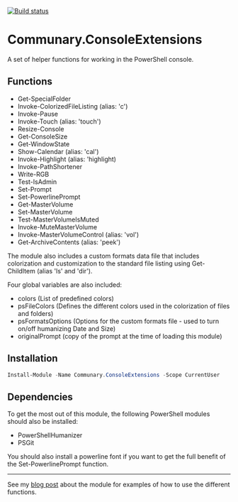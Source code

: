 [![Build status](https://ci.appveyor.com/api/projects/status/5m4gq1x3ume2qadj?svg=true)](https://ci.appveyor.com/project/gravejester/communary-consoleextensions)

# Communary.ConsoleExtensions
A set of helper functions for working in the PowerShell console.

## Functions
- Get-SpecialFolder
- Invoke-ColorizedFileListing (alias: 'c')
- Invoke-Pause
- Invoke-Touch (alias: 'touch')
- Resize-Console
- Get-ConsoleSize
- Get-WindowState
- Show-Calendar (alias: 'cal')
- Invoke-Highlight (alias: 'highlight)
- Invoke-PathShortener
- Write-RGB
- Test-IsAdmin
- Set-Prompt
- Set-PowerlinePrompt
- Get-MasterVolume
- Set-MasterVolume
- Test-MasterVolumeIsMuted
- Invoke-MuteMasterVolume
- Invoke-MasterVolumeControl (alias: 'vol')
- Get-ArchiveContents (alias: 'peek')

The module also includes a custom formats data file that includes colorization and customization to the standard file listing using Get-ChildItem (alias 'ls' and 'dir').

Four global variables are also included:
- colors (List of predefined colors)
- psFileColors (Defines the different colors used in the colorization of files and folders)
- psFormatsOptions (Options for the custom formats file - used to turn on/off humanizing Date and Size)
- originalPrompt (copy of the prompt at the time of loading this module)

## Installation
```powershell
Install-Module -Name Communary.ConsoleExtensions -Scope CurrentUser
```

## Dependencies
To get the most out of this module, the following PowerShell modules should also be installed:
- PowerShellHumanizer
- PSGit

You should also install a powerline font if you want to get the full benefit of the Set-PowerlinePrompt function.

---

See my [blog post](https://communary.net/2016/09/10/communary-consoleextensions/) about the module for examples of how to use the different functions.